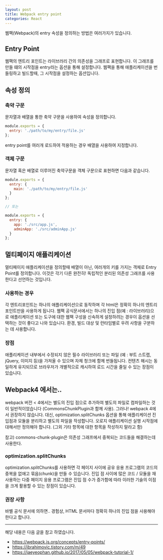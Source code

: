 ```yaml
---
layout: post
title: Webpack entry point
categories: React
---
```



웹팩(Webpack)의 entry 속성을 정의하는 방법은 여러가지가 있습니다.

## Entry Point
웹팩의 엔트리 포인트는 라이브러리 간의 의존성을 그래프로 표현합니다. 이 그래프를 만들 떄의 시작점을 entry라는 옵션을 통해 설정합니다. 웹팩을 통해 애플리케이션을 번들링하고 빌드할때, 그 시작점을 설정하는 옵션입니다.

## 속성 정의

### 축약 구문
문자열과 배열을 통한 축약 구문을 사용하여 속성을 정의합니다.

```js
module.exports = {
  entry: './path/to/my/entry/file.js'
};
```
entry point를 여러개 로드하여 적용하는 경우 배열을 사용하여 지정합니다. 

### 객체 구문
문자열 혹은 배열로 이루어진 축약구문을 객체 구문으로 표현하면 다음과 같습니다.

```js
module.exports = {
  entry: {
    main: './path/to/my/entry/file.js'
  }
};

// 또는

module.exports = {
  entry: {
    app: './src/app.js',
    adminApp: './src/adminApp.js'
  }
};
```

## 멀티페이지 애플리케이션 
멀티페이지 애플리케이션을 정의할때 배열이 아닌, 여러개의 키를 가지는 객체로 Entry Point를 정의합니다. 이것은 각기 다른 완전히! 독립적인 분리된 의존성 그래프를 사용한다고 선언하는 것입니다.

### 사용하는 경우
각 엔트리포인트는 하나의 애플리케이션으로 동작하며 각 html은 정확히 하나의 엔트리포인트만을 사용하게 됩니다. 웹팩 공식문서에서는 하나의 진입 점(예 : 라이브러리)으로 애플리케이션 또는 도구에 대한 웹팩 구성을 신속하게 설정하려는 경우이 옵션을 선택하는 것이 좋다고 나와 있습니다. 환경, 빌드 대상 및 런타임별로 우려 사항을 구분하는 데 사용합니다.

### 장점

애플리케이션 내부에서 수정되지 않은 필수 라이브러리 또는 파일 (예 : 부트 스트랩, jQuery, 이미지 등)을 가져올 수 있으며 자체 청크에 함께 번들됩니다. 컨텐츠 해시는 동일하게 유지되므로 브라우저가 개별적으로 캐시하여 로드 시간을 줄일 수 있는 장점이 있습니다.

## Webpack4 에서는..
webpack 버전 < 4에서는 별도의 진입 점으로 추가하여 별도의 파일로 컴파일하는 것이 일반적이었습니다 (CommonsChunkPlugin과 함께 사용). 그러나! webpack 4에서 권장하지 않습니다. 대신, optimization.splitChunks 옵션을 통해 애플리케이션 진입점과 모듈을 분리하고 별도의 파일을 작성합니다. 오로지 애플리케이션 실행 시작점에 대해서만 정의해야 합니다. (그외 기타 항목에 대한 항목을 작성하지 말라고 함)

참고) commons-chunk-plugin은 의존성 그래프에서 중복되는 코드들을 해결하는데 사용한다.

### optimization.splitChunks
optimization.splitChunks를 사용하면 각 페이지 사이에 공유 응용 프로그램의 코드의 중복을 없애고 묶음(chunk)을 만들 수 있습니다. 진입 점 사이에 많은 코드 / 모듈을 재사용하는 다중 페이지 응용 프로그램은 진입 점 수가 증가함에 따라 이러한 기술의 이점을 크게 활용할 수 있는 장점이 있습니다.

### 권장 사항 
바벨 공식 문서에 의하면.. 경험상, HTML 문서마다 정확히 하나의 진입 점을 사용해야 한다고 합니다.

---

해당 내용은 다음 글을 참고 하였습니다.
- https://webpack.js.org/concepts/entry-points/
- https://ibrahimovic.tistory.com/m/49
- https://jaeyeophan.github.io/2017/05/05/webpack-tutorial-1/